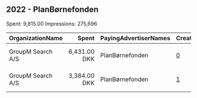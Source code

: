 ## 2022 - PlanBørnefonden 
Spent: 9,815.00
Impressions: 275,696

|OrganizationName|Spent|PayingAdvertiserNames|CreativeUrls|Impressions|Genders|AgeBrackets|CountryCodes|BillingAddresses|CandidateBallotInformation|
|:---|---:|:---|:---|---:|:---|:---|:---|:---|:---|
|GroupM Search A/S|6,431.00 DKK|PlanBørnefonden|[0](https://www.snap.com/political-ads/asset/8a48b5a7bd9f41e1b0ad141d859182d7bfa1b5f09c18069358511d62e4f9c7dc?mediaType=mp4)|179,306||18+|denmark|"Holmbladsgade 133,Copenhagen S,2300,DK"||
|GroupM Search A/S|3,384.00 DKK|PlanBørnefonden|[1](https://www.snap.com/political-ads/asset/6a56cdff11f0e58eaf5bf6998f45475a3db6e36c33021e6fb53ffd708556fc13?mediaType=mp4)|96,390||18+|denmark|"Holmbladsgade 133,Copenhagen S,2300,DK"||
